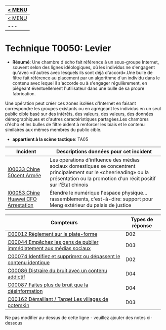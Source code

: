 |[< MENU](../README.md)|
|---|
|[< MENU](../../README.md)|
|---|
# Technique T0050: Levier

* **Résumé**: Une chambre d'écho fait référence à un sous-groupe Internet, souvent selon des lignes idéologiques, où les individus ne s'engagent qu'avec «d'autres avec lesquels ils sont déjà d'accord».Une bulle de filtre fait référence au placement par un algorithme d'un individu dans le contenu avec lequel il s'accorde ou à s'engager régulièrement, en piégeant éventuellement l'utilisateur dans une bulle de sa propre fabrication.

Une opération peut créer ces zones isolées d'Internet en faisant correspondre les groupes existants ou en agrégeant les individus en un seul public cible basé sur des intérêts, des valeurs, des valeurs, des données démographiques et d'autres caractéristiques partagées.Les chambres d'écho et les bulles de filtre aident à renforcer les biais et le contenu similaires aux mêmes membres du public cible.

* **appartient à la scène tactique**: TA05


|Incident |Descriptions données pour cet incident |
|-------- |-------------------- |
|[I00033 Chine 50cent Armée](../generated_pages/incidents/I00033.md) |Les opérations d'influence des médias sociaux domestiques se concentrent principalement sur le «cheerleading» ou la présentation ou la promotion d'un récit positif sur l'État chinois |
|[I00053 Chine Huawei CFO Arrestation](../generated_pages/incidents/I00053.md) |Étendre le numérique l'espace physique… rassemblements, c'est-à-dire: support pour Meng extérieur du palais de justice |



|Compteurs |Types de réponse |
|-------- |-------------- |
|[C00012 Règlement sur la plate-forme](../generated_pages/counters/C00012.md) |D02 |
|[C00044 Empêchez les gens de publier immédiatement aux médias sociaux](../generated_pages/counters/C00044.md) |D03 |
|[C00074 Identifiez et supprimez ou dépassent le contenu identique](../generated_pages/counters/C00074.md) |D02 |
|[C00086 Distraire du bruit avec un contenu addictif](../generated_pages/counters/C00086.md) |D04 |
|[C00087 Faites plus de bruit que la désinformation](../generated_pages/counters/C00087.md) |D04 ||[C00128 Créer un frottement en marquant le contenu avec un ridicule ou d'autres "décélérants"](../generated_pages/counters/C00128.md) |D03 |
|[C00162 Démaillant / Target Les villages de potemkin](../generated_pages/counters/C00162.md) |D03 |


Ne pas modifier au-dessus de cette ligne - veuillez ajouter des notes ci-dessous